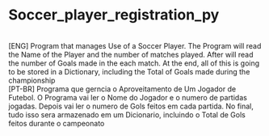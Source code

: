 # Soccer_player_registration_py
<br>
[ENG] Program that manages Use of a Soccer Player. The Program will read the Name of the Player and the number of matches played. After will read the number of Goals made in the each match. At the end, all of this is going to be stored in a Dictionary, including the Total of Goals made during the championship
<br>
[PT-BR] Programa que gerncia o Aproveitamento de Um Jogador de Futebol. O Programa vai ler o Nome do Jogador e o numero de partidas jogadas. Depois vai ler o numero de Gols feitos em cada partida. No final, tudo isso sera armazenado em um Dicionario, incluindo o Total de Gols feitos durante o campeonato

